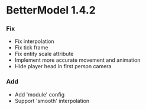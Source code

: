 # BetterModel 1.4.2

### Fix
- Fix interpolation
- Fix tick frame
- Fix entity scale attribute
- Implement more accurate movement and animation
- Hide player head in first person camera

### Add
- Add 'module' config
- Support 'smooth' interpolation